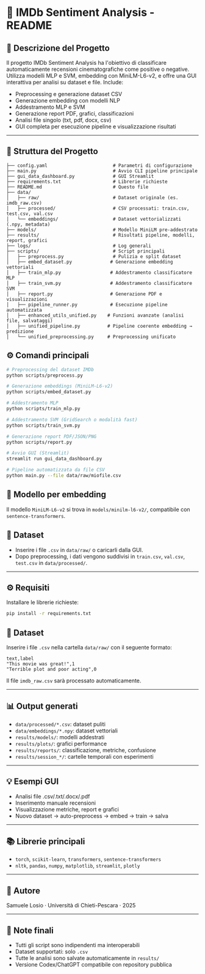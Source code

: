 # 📘 IMDb Sentiment Analysis - README

## 🧠 Descrizione del Progetto

Il progetto IMDb Sentiment Analysis ha l'obiettivo di classificare automaticamente recensioni cinematografiche come positive o negative. Utilizza modelli MLP e SVM, embedding con MiniLM-L6-v2, e offre una GUI interattiva per analisi su dataset e file. Include:

* Preprocessing e generazione dataset CSV
* Generazione embedding con modelli NLP
* Addestramento MLP e SVM
* Generazione report PDF, grafici, classificazioni
* Analisi file singolo (txt, pdf, docx, csv)
* GUI completa per esecuzione pipeline e visualizzazione risultati

---

## 📁 Struttura del Progetto

```
├── config.yaml                        # Parametri di configurazione
├── main.py                            # Avvio CLI pipeline principale
├── gui_data_dashboard.py              # GUI Streamlit
├── requirements.txt                   # Librerie richieste
├── README.md                          # Questo file
├── data/
│   ├── raw/                           # Dataset originale (es. imdb_raw.csv)
│   ├── processed/                     # CSV processati: train.csv, test.csv, val.csv
│   └── embeddings/                    # Dataset vettorializzati (.npy, metadata)
├── models/                            # Modello MiniLM pre-addestrato
├── results/                           # Risultati pipeline, modelli, report, grafici
├── logs/                              # Log generali
├── scripts/                           # Script principali
│   ├── preprocess.py                  # Pulizia e split dataset
│   ├── embed_dataset.py              # Generazione embedding vettoriali
│   ├── train_mlp.py                  # Addestramento classificatore MLP
│   ├── train_svm.py                  # Addestramento classificatore SVM
│   ├── report.py                     # Generazione PDF e visualizzazioni
│   ├── pipeline_runner.py            # Esecuzione pipeline automatizzata
│   ├── enhanced_utils_unified.py    # Funzioni avanzate (analisi file, salvataggi)
│   ├── unified_pipeline.py          # Pipeline coerente embedding → predizione
│   └── unified_preprocessing.py     # Preprocessing unificato
```
## ⚙️ Comandi principali
```bash
# Preprocessing del dataset IMDb
python scripts/preprocess.py

# Generazione embeddings (MiniLM-L6-v2)
python scripts/embed_dataset.py

# Addestramento MLP
python scripts/train_mlp.py

# Addestramento SVM (GridSearch o modalità fast)
python scripts/train_svm.py

# Generazione report PDF/JSON/PNG
python scripts/report.py

# Avvio GUI (Streamlit)
streamlit run gui_data_dashboard.py

# Pipeline automatizzata da file CSV
python main.py --file data/raw/miofile.csv
```

## 🧠 Modello per embedding
Il modello `MiniLM-L6-v2` si trova in `models/minilm-l6-v2/`, compatibile con `sentence-transformers`.

## 🧪 Dataset
- Inserire i file `.csv` in `data/raw/` o caricarli dalla GUI.
- Dopo preprocessing, i dati vengono suddivisi in `train.csv`, `val.csv`, `test.csv` in `data/processed/`.
---

## ⚙️ Requisiti

Installare le librerie richieste:

```bash
pip install -r requirements.txt
```



## 📄 Dataset

Inserire i file `.csv` nella cartella `data/raw/` con il seguente formato:

```
text,label
"This movie was great!",1
"Terrible plot and poor acting",0
```

Il file `imdb_raw.csv` sarà processato automaticamente.

---

## 📊 Output generati

* `data/processed/*.csv`: dataset puliti
* `data/embeddings/*.npy`: dataset vettoriali
* `results/models/`: modelli addestrati
* `results/plots/`: grafici performance
* `results/reports/`: classificazione, metriche, confusione
* `results/session_*/`: cartelle temporali con esperimenti

---

## 💡 Esempi GUI

* Analisi file .csv/.txt/.docx/.pdf
* Inserimento manuale recensioni
* Visualizzazione metriche, report e grafici
* Nuovo dataset → auto-preprocess → embed → train → salva

---

## 📚 Librerie principali

* `torch`, `scikit-learn`, `transformers`, `sentence-transformers`
* `nltk`, `pandas`, `numpy`, `matplotlib`, `streamlit`, `plotly`

---

## 👤 Autore

Samuele Losio · Università di Chieti-Pescara · 2025

---

## 📎 Note finali

* Tutti gli script sono indipendenti ma interoperabili
* Dataset supportati: solo `.csv`
* Tutte le analisi sono salvate automaticamente in `results/`
* Versione Codex/ChatGPT compatibile con repository pubblica
